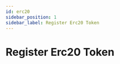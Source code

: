 ```yaml
---
id: erc20
sidebar_position: 1
sidebar_label: Register Erc20 Token
---
```


# Register Erc20 Token


